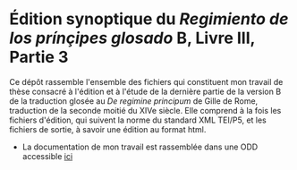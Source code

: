 # Édition synoptique du *Regimiento de los prínçipes glosado* B, Livre III, Partie 3

Ce dépôt rassemble l'ensemble des fichiers qui constituent mon travail de thèse consacré à l'édition et à l'étude de la dernière partie de la version B de la traduction glosée au *De regimine principum* de Gille de Rome, traduction de la seconde moitié du XIVe siècle. Elle comprend à la fois les fichiers d'édition, qui suivent la norme du standard XML TEI/P5, et les fichiers de sortie, à savoir une édition au format html. 




+ La documentation de mon travail est rassemblée dans une ODD accessible [ici](http://mgl.zapto.org/Mattlev/these_pseudojeriz/blob/ca5ed43732e4a2f894bb75430634cefc4a3a15d1/Dedans/XML/schemas/pseudojerizB_ODD.xml)
